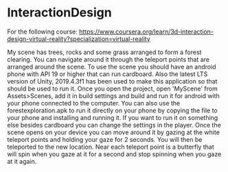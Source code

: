 # InteractionDesign
For the following course: https://www.coursera.org/learn/3d-interaction-design-virtual-reality?specialization=virtual-reality

My scene has trees, rocks and some grass arranged to form a forest clearing. You can navigate around it through the teleport points that are arranged around the scene. To use the scene you should have an android phone with API 19 or higher that can run cardboard. Also the latest LTS version of Unity, 2019.4.3f1 has been used to make this application so that should be used to run it. Once you open the project, open 'MyScene' from Assets>Scenes, add it in build settings and build and run it for android with your phone connected to the computer. You can also use the forestexploration.apk to run it directly on your phone by copying the file to your phone and installing and running it. If you want to run it on something else besides cardboard you can change the settings in the player. Once the scene opens on your device you can move around it by gazing at the white teleport points and holding your gaze for 2 seconds. You will then be teleported to the new location. Near each teleport point is a butterfly that will spin when you gaze at it for a second and stop spinning when you gaze at it again. 
